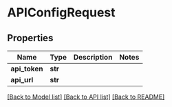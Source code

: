# APIConfigRequest


## Properties
Name | Type | Description | Notes
------------ | ------------- | ------------- | -------------
**api_token** | **str** |  | 
**api_url** | **str** |  | 

[[Back to Model list]](../README.md#documentation-for-models) [[Back to API list]](../README.md#documentation-for-api-endpoints) [[Back to README]](../README.md)


